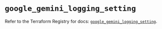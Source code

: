 # `google_gemini_logging_setting`

Refer to the Terraform Registry for docs: [`google_gemini_logging_setting`](https://registry.terraform.io/providers/hashicorp/google/6.23.0/docs/resources/gemini_logging_setting).
